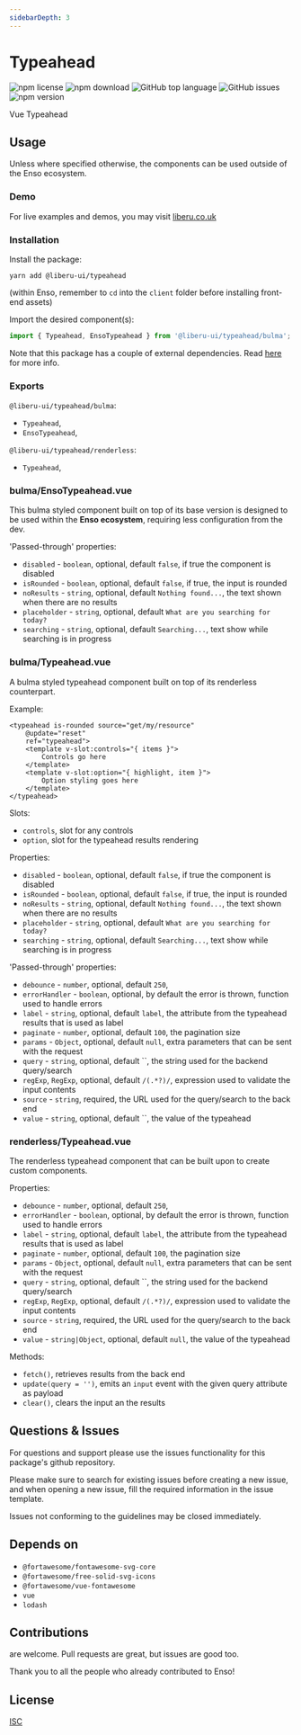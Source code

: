 ```yaml
---
sidebarDepth: 3
---
```


# Typeahead

![npm license](https://img.shields.io/npm/l/@liberu-ui/typeahead.svg) 
![npm download](https://img.shields.io/npm/dm/@liberu-ui/typeahead.svg) 
![GitHub top language](https://img.shields.io/github/languages/top/liberu-ui/typeahead.svg) 
![GitHub issues](https://img.shields.io/github/issues/liberu-ui/typeahead.svg) 
![npm version](https://img.shields.io/npm/v/@liberu-ui/typeahead.svg) 

Vue Typeahead

## Usage
Unless where specified otherwise, the components can be used outside of the Enso ecosystem.

### Demo

For live examples and demos, you may visit [liberu.co.uk](https://www.liberu.co.uk)

### Installation

Install the package:
```
yarn add @liberu-ui/typeahead
```

(within Enso, remember to `cd` into the `client` folder before installing front-end assets)

Import the desired component(s):
```js
import { Typeahead, EnsoTypeahead } from '@liberu-ui/typeahead/bulma';
```

Note that this package has a couple of external dependencies. 
Read [here](https://docs.liberu.co.uk/frontend/#other-dependencies) for more info.

### Exports

`@liberu-ui/typeahead/bulma`:
- `Typeahead`,
- `EnsoTypeahead`,

`@liberu-ui/typeahead/renderless`:
- `Typeahead`,

### bulma/EnsoTypeahead.vue
This bulma styled component built on top of its base version is 
designed to be used within the **Enso ecosystem**, requiring less configuration from the dev. 

'Passed-through' properties:
- `disabled` - `boolean`, optional, default `false`, if true the component is disabled
- `isRounded` - `boolean`, optional, default `false`, if true, the input is rounded
- `noResults` - `string`, optional, default `Nothing found...`, the text shown when there are no results
- `placeholder` - `string`, optional, default `What are you searching for today?`
- `searching` - `string`, optional, default `Searching...`, text show while searching is in progress

### bulma/Typeahead.vue
A bulma styled typeahead component built on top of its renderless counterpart.

Example:
```vue
<typeahead is-rounded source="get/my/resource"   
    @update="reset"
    ref="typeahead">
    <template v-slot:controls="{ items }">
        Controls go here
    </template>
    <template v-slot:option="{ highlight, item }">
        Option styling goes here
    </template>
</typeahead>
```

Slots:
- `controls`, slot for any controls
- `option`, slot for the typeahead results rendering

Properties:
- `disabled` - `boolean`, optional, default `false`, if true the component is disabled
- `isRounded` - `boolean`, optional, default `false`, if true, the input is rounded
- `noResults` - `string`, optional, default `Nothing found...`, the text shown when there are no results
- `placeholder` - `string`, optional, default `What are you searching for today?`
- `searching` - `string`, optional, default `Searching...`, text show while searching is in progress

'Passed-through' properties:
- `debounce` - `number`, optional, default `250`, 
- `errorHandler` - `boolean`, optional, by default the error is thrown, function used to handle errors
- `label` - `string`, optional, default `label`, the attribute from the typeahead results that is used as label 
- `paginate` - `number`, optional, default `100`, the pagination size 
- `params` - `Object`, optional, default `null`, extra parameters that can be sent with the request
- `query` - `string`, optional, default ``, the string used for the backend query/search
- `regExp`, `RegExp`, optional, default `/(.*?)/`, expression used to validate the input contents
- `source` - `string`, required, the URL used for the query/search to the back end
- `value` - `string`, optional, default ``, the value of the typeahead

### renderless/Typeahead.vue
The renderless typeahead component that can be built upon to create custom components.

Properties:
- `debounce` - `number`, optional, default `250`, 
- `errorHandler` - `boolean`, optional, by default the error is thrown, function used to handle errors
- `label` - `string`, optional, default `label`, the attribute from the typeahead results that is used as label 
- `paginate` - `number`, optional, default `100`, the pagination size 
- `params` - `Object`, optional, default `null`, extra parameters that can be sent with the request
- `query` - `string`, optional, default ``, the string used for the backend query/search
- `regExp`, `RegExp`, optional, default `/(.*?)/`, expression used to validate the input contents
- `source` - `string`, required, the URL used for the query/search to the back end
- `value` - `string|Object`, optional, default `null`, the value of the typeahead

Methods:
- `fetch()`, retrieves results from the back end
- `update(query = '')`, emits an `input` event with the given query attribute as payload
- `clear()`, clears the input an the results

## Questions & Issues

For questions and support please use the issues functionality
for this package's github repository.

Please make sure to search for existing issues before creating a new issue,
and when opening a new issue, fill the required information in the issue template.

Issues not conforming to the guidelines may be closed immediately.

## Depends on

- `@fortawesome/fontawesome-svg-core`
- `@fortawesome/free-solid-svg-icons`
- `@fortawesome/vue-fontawesome`
- `vue`
- `lodash`

## Contributions

are welcome. Pull requests are great, but issues are good too.

Thank you to all the people who already contributed to Enso!

## License

[ISC](https://opliberuurce.org/licenses/ISC)
